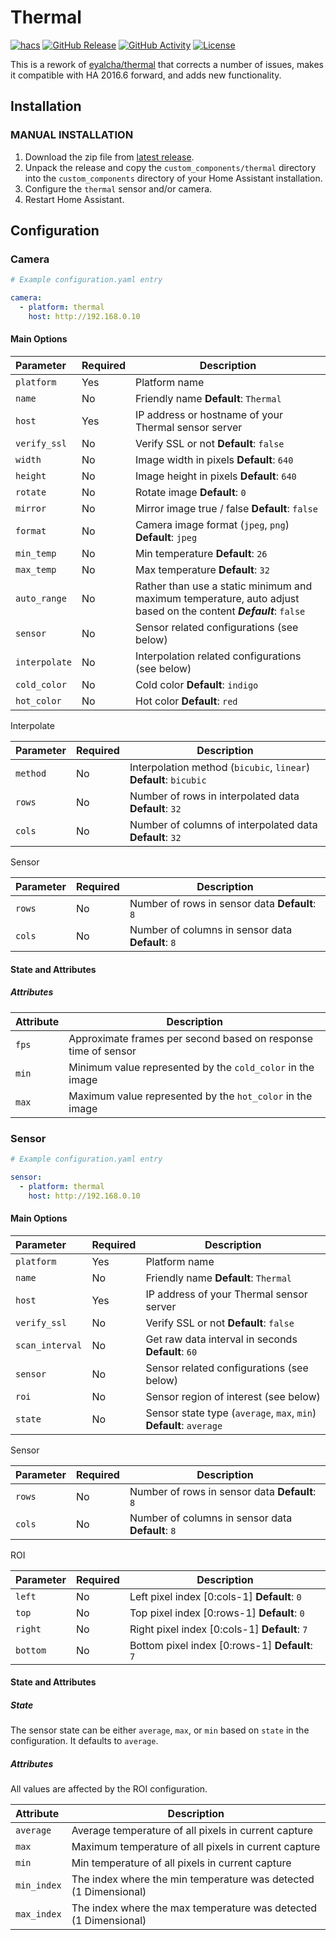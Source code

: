 # Thermal

[![hacs][hacsbadge]][hacs]
[![GitHub Release][releases-shield]][releases]
[![GitHub Activity][commits-shield]][commits]
[![License][license-shield]](LICENSE)

This is a rework of [eyalcha/thermal](https://github.com/eyalcha/thermal) that corrects a number of issues, makes it compatible with HA 2016.6 forward, and adds new functionality.

## Installation

### MANUAL INSTALLATION

1. Download the zip file from
   [latest release](https://github.com/TheRealWaldo/thermal/releases/latest).
2. Unpack the release and copy the `custom_components/thermal` directory
   into the `custom_components` directory of your Home Assistant
   installation.
3. Configure the `thermal` sensor and/or camera.
4. Restart Home Assistant.

## Configuration

### Camera

```yaml
# Example configuration.yaml entry

camera:
  - platform: thermal
    host: http://192.168.0.10
```

#### Main Options

|Parameter |Required|Description
|:---|---|---
| `platform` | Yes | Platform name
| `name` | No | Friendly name **Default**: `Thermal`
| `host` | Yes | IP address or hostname of your Thermal sensor server
| `verify_ssl` | No | Verify SSL or not **Default**: `false`
| `width` | No | Image width in pixels **Default**: `640`
| `height` | No | Image height in pixels **Default**: `640`
| `rotate` | No | Rotate image **Default**: `0`
| `mirror` | No | Mirror image true / false **Default**: `false`
| `format` | No | Camera image format (`jpeg`, `png`) **Default**: `jpeg`
| `min_temp` | No | Min temperature **Default**: `26`
| `max_temp` | No | Max temperature **Default**: `32`
| `auto_range` | No | Rather than use a static minimum and maximum temperature, auto adjust based on the content ***Default***: `false`
| `sensor` | No | Sensor related configurations (see below)
| `interpolate` | No | Interpolation related configurations (see below)
| `cold_color` | No | Cold color **Default**: `indigo`
| `hot_color` | No | Hot color **Default**: `red`

Interpolate

|Parameter |Required|Description
|:---|---|---
| `method` | No | Interpolation method (`bicubic`, `linear`) **Default**: `bicubic`
| `rows` | No | Number of rows in interpolated data **Default**: `32`
| `cols` | No | Number of columns of interpolated data **Default**: `32`

Sensor

|Parameter |Required|Description
|:---|---|---
| `rows` | No | Number of rows in sensor data **Default**: `8`
| `cols` | No | Number of columns in sensor data **Default**: `8`

#### State and Attributes

##### Attributes

|Attribute |Description
|:---|---
| `fps` | Approximate frames per second based on response time of sensor
| `min` | Minimum value represented by the `cold_color` in the image
| `max` | Maximum value represented by the `hot_color` in the image

### Sensor

```yaml
# Example configuration.yaml entry

sensor:
  - platform: thermal
    host: http://192.168.0.10
```

#### Main Options

|Parameter |Required|Description
|:---|---|---
| `platform` | Yes | Platform name
| `name` | No | Friendly name **Default**: `Thermal`
| `host` | Yes | IP address of your Thermal sensor server
| `verify_ssl` | No | Verify SSL or not **Default**: `false`
| `scan_interval` | No | Get raw data interval in seconds **Default**: `60`
| `sensor` | No | Sensor related configurations (see below)
| `roi` | No | Sensor region of interest (see below)
| `state` | No | Sensor state type (`average`, `max`, `min`) **Default**: `average`

Sensor

|Parameter |Required|Description
|:---|---|---
| `rows` | No | Number of rows in sensor data **Default**: `8`
| `cols` | No | Number of columns in sensor data **Default**: `8`

ROI

|Parameter |Required|Description
|:---|---|---
| `left` | No | Left pixel index [0:cols-1] **Default**: `0`
| `top` | No | Top pixel index [0:rows-1] **Default**: `0`
| `right` | No | Right pixel index [0:cols-1] **Default**: `7`
| `bottom` | No | Bottom pixel index [0:rows-1] **Default**: `7`

#### State and Attributes

##### State

The sensor state can be either `average`, `max`, or `min` based on `state` in the configuration.  It defaults to `average`.

##### Attributes

All values are affected by the ROI configuration.

|Attribute |Description
|:---|---
| `average` | Average temperature of all pixels in current capture
| `max` | Maximum temperature of all pixels in current capture
| `min` | Min temperature of all pixels in current capture
| `min_index` | The index where the min temperature was detected (1 Dimensional)
| `max_index` | The index where the max temperature was detected (1 Dimensional)

[commits]: https://github.com/TheRealWaldo/thermal/commits/main
[commits-shield]: https://img.shields.io/github/commit-activity/m/therealwaldo/thermal?style=for-the-badge
[license-shield]: https://img.shields.io/github/license/therealwaldo/thermal.svg?style=for-the-badge
[hacs]: https://github.com/custom-components/hacs
[hacsbadge]: https://img.shields.io/badge/HACS-Custom-orange.svg?style=for-the-badge
[releases-shield]: https://img.shields.io/github/v/release/therealwaldo/thermal?include_prereleases&style=for-the-badge
[releases]: https://github.com/TheRealWaldo/thermal/releases